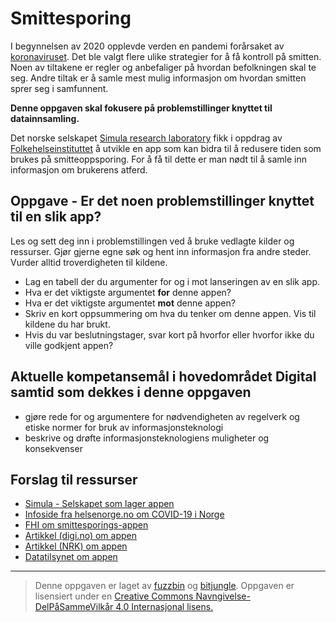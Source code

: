 # Smittesporing

I begynnelsen av 2020 opplevde verden en pandemi forårsaket av [koronaviruset](https://www.datatilsynet.no/aktuelt/aktuelle-nyheter-2020/ny-sporings-app-for-a-hindre-koronasmitte/). Det ble valgt flere ulike strategier for å få kontroll på smitten. Noen av tiltakene er regler og anbefaliger på hvordan befolkningen skal te seg. Andre tiltak er å samle mest mulig informasjon om hvordan smitten sprer seg i samfunnent.

**Denne oppgaven skal fokusere på problemstillinger knyttet til datainnsamling.**

Det norske selskapet [Simula research laboratory](https://www.simula.no/news/digital-smittesporing-sporsmal-og-svar) fikk i oppdrag av [Folkehelseinstituttet](https://www.fhi.no/nyheter/2020/utvikler-app-for-smitteoppsporing/) å utvikle en app som kan bidra til å redusere tiden som brukes på smitteoppsporing. For å få til dette er man nødt til å samle inn informasjon om brukerens atferd.

## Oppgave - Er det noen problemstillinger knyttet til en slik app?

Les og sett deg inn i problemstillingen ved å bruke vedlagte kilder og ressurser. Gjør gjerne egne søk og hent inn informasjon fra andre steder. Vurder alltid troverdigheten til kildene.

* Lag en tabell der du argumenter for og i mot lanseringen av en slik app.
* Hva er det viktigste argumentet **for** denne appen?
* Hva er det viktigste argumentet **mot** denne appen?
* Skriv en kort oppsummering om hva du tenker om denne appen. Vis til kildene du har brukt.
* Hvis du var beslutningstager, svar kort på hvorfor eller hvorfor ikke du ville godkjent appen?


## Aktuelle kompetansemål i hovedområdet Digital samtid som dekkes i denne oppgaven

 * gjøre rede for og argumentere for nødvendigheten av regelverk og etiske normer for bruk av informasjonsteknologi
 * beskrive og drøfte informasjonsteknologiens muligheter og konsekvenser


## Forslag til ressurser
 
* [Simula - Selskapet som lager appen](https://simula.no)
* [Infoside fra helsenorge.no om COVID-19 i Norge](https://helsenorge.no/koronavirus/fakta-og-handtering-i-norge)
* [FHI om smittesporings-appen](https://www.fhi.no/nyheter/2020/utvikler-app-for-smitteoppsporing/)
* [Artikkel (digi.no) om appen](https://www.digi.no/artikler/ekspertgruppe-skal-ga-gjennom-kildekoden-i-ny-app-for-smittesporing/489653)
* [Artikkel (NRK) om appen](https://www.nrk.no/norge/fhi-appen-smittestopp-gjennomgas-na-av-sikkerhetseksperter-1.14977918)
* [Datatilsynet om appen](https://www.datatilsynet.no/aktuelt/aktuelle-nyheter-2020/ny-sporings-app-for-a-hindre-koronasmitte/)


---

>Denne oppgaven er laget av [fuzzbin](https://github.com/fuzzbin) og [bitjungle](https://github.com/bitjungle).
>Oppgaven er lisensiert under en
>[Creative Commons Navngivelse-DelPåSammeVilkår 4.0 Internasjonal lisens.
](http://creativecommons.org/licenses/by-sa/4.0/)
